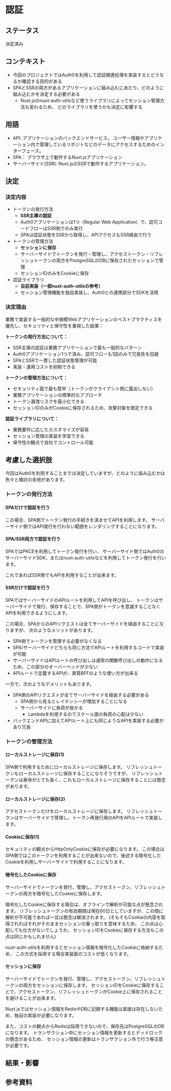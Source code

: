 # 認証

## ステータス

決定済み

## コンテキスト

- 今回のプロジェクトではAuth0を利用して認証関連処理を実装するとどうなるか確認する目的がある
- SPAとSSRの両方があるアプリケーションに組み込むにあたり、どのように組み込むかを決定する必要がある
  - Nuxt.jsのnuxt-auth-utilsなど使うライブラリによってセッション管理方法も変わるため、
    どのライブラリを使うかも決定に影響する

## 用語

- API: アプリケーションのバックエンドサービス。
  ユーザー情報やアプリケーション内で管理しているリポジトなどのデータにアクセスするためのインターフェース。
- SPA： ブラウザ上で動作するNuxt.jsアプリケーション
- サーバーサイド(SSR): Nuxt.jsのSSRで動作するアプリケーション。

## 決定

### 決定内容

- トークンの発行方法
  - **SSR主導の認証**
  - Auth0アプリケーションは1つ（Regular Web Application）で、認可コードフローはSSR側でのみ実行
  - SPAは認証状態をSSRから取得し、APIアクセスもSSR経由で行う
- トークンの管理方法
  - **セッションに保存**
  - サーバーサイドでトークンを発行・管理し、アクセストークン・リフレッシュトークンの両方をPostgreSQLのDBに保存されたセッションで管理
  - セッションIDのみをCookieに保存
- 認証ライブラリ
  - **自前実装（一部nuxt-auth-utilsの参考）**
  - セッション管理機能を独自実装し、Auth0との連携部分でSDKを活用

### 決定理由

業務で実装する一般的な中規模Webアプリケーションのベストプラクティスを優先し、セキュリティと保守性を重視した結果：

**トークンの発行方法について：**
- SSR主導の認証は業務アプリケーションで最も一般的なパターン
- Auth0アプリケーション1つで済み、認可フローも1回のみで冗長性を回避
- SPAとSSRで一貫した認証状態管理が可能
- 実装・運用コストを抑制できる

**トークンの管理方法について：**
- セキュリティ面で最も堅牢（トークンがクライアント側に露出しない）
- 業務アプリケーションの標準的なアプローチ
- トークン漏洩リスクを最小化できる
- セッションIDのみがCookieに保存されるため、攻撃対象を限定できる

**認証ライブラリについて：**
- 業務要件に応じたカスタマイズが容易
- セッション管理の実装を学習できる
- 保守性の観点で自社でコントロール可能

## 考慮した選択肢

今回はAuth0を利用することまでは決定していますが、どのように組み込むかは色々と検討の余地があります。

### トークンの発行方法

#### SPAだけで認証を行う

この場合、SPA側でトークン発行の手続きを済ませてAPIを利用します。
サーバーサイド側ではAPI発行を行わない範囲をレンダリングすることになります。

#### SPA/SSR両方で認証を行う

SPAではPKCEを利用してトークン発行を行い、
サーバーサイド側ではAuth0のサーバーサイドSDK、またはnuxt-auth-utilsなどを利用してトークン発行を行います。

これであればSSR側でもAPIを利用することが出来ます。

#### SSRだけで認証を行う

SPAではサーバーサイドのAPIルートを利用してAPIを呼び出し、
トークンはサーバーサイドで発行、保存することで、SPA側がトークンを意識することなくAPIを利用できるようにします。

この場合、SPAからのAPIリクエストは全てサーバーサイドを経由することになりますが、
次のようなメリットがあります。

- SPA側でトークンを管理する必要がなくなる
- SPA/サーバーサイドどちらも同じ方法でAPIルートを利用するコードで実装が可能
- サーバーサイドはAPIルートの呼び出しは通常の関数呼び出しの動作になるため、この部分のオーバーヘッドが少ない
- APIルートで定義するAPIが、実質BFFのような使い方が出来る

一方で、次のようなデメリットもあります。

- SPA側のAPIリクエストが全てサーバーサイドを経由する必要がある
  - SPA側から見るとレイテンシーが増加することになる
  - サーバーサイドに負荷が掛かる
    - Lambdaを利用するのでスケール面の負荷の心配は少ない
- バックエンドAPIに加えてAPIルート上にも同じようなAPIを実装する必要があり冗長

### トークンの管理方法

#### ローカルストレージに保存(1)

SPA側で利用するためにローカルストレージに保存します。
リフレッシュトークンもローカルストレージに保存することになりそうですが、
リフレッシュトークンは寿命がとても長く、これもローカルストレージに保存することには懸念があります。

#### ローカルストレージに保存(2)

アクセストークンだけをローカルストレージに保存します。
リフレッシュトークンはサーバーサイドで管理し、トークン再発行用のAPIをAPIルートで実装します。

#### Cookieに保存(1)

セキュリティの観点からHttpOnlyCookieに保存が必要になります。
この場合はSPA側ではこのトークンを利用することが出来ないので、後述する暗号化したCookieを利用しサーバーサイドで利用することになります。

#### 暗号化したCookieに保存

サーバーサイドでトークンを発行、管理し、アクセストークン、リフレッシュトークンの両方を暗号化したCookieに保存します。

暗号化したCookieに保存する場合は、オフラインで解析が可能な点が懸念されます。
リフレッシュトークンの有効期限は現在60日としていますが、この間に解析が不可能であれば一旦は懸念は解消されます。
(そもそもCookieの内容を取得されればそれがそのままセッションの乗っ取りを意味するため、
この点は心配しても仕方がないでしょうか。
セッションIDをCookieに保存する方法もこの点は同じかもしれません)

nuxt-auth-utilsを利用するとセッション情報を暗号化したCookieに格納するため、
この方式を採用する場合実装面のコストが低くなります。

#### セッションに保存

サーバーサイドでトークンを発行、管理し、アクセストークン、リフレッシュトークンの両方をセッションに保存します。
セッションIDをCookieに保存することで、アクセストークン、リフレッシュトークンがCookie上に保存されることを避けることが出来ます。

Nuxt.jsではセッション情報をRedisやDBに記録する機能は直接は存在しないため、独自の実装が必要になります。

また、コストの観点からRedisは採用できないので、保存先はPostgreSQLのDBになります。
トランザクション中にセッション情報を更新するとデッドロックの懸念があるため、
セッション情報の更新はトランザクション外で行う等注意が必要です。

## 結果・影響

<!--
TODO:
- この決定がシステムや開発に与える影響
- 今後の対応や残課題
-->

## 参考資料

<!--
TODO:
- 関連ドキュメントや外部リンク
-->
